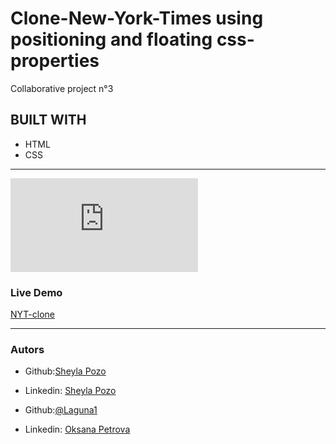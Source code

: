 # Clone-New-York-Times using positioning and floating css-properties

Collaborative project n°3

## BUILT WITH

- HTML
- CSS

---

![Example](https://www.nytimes.com/2014/03/18/science/space/detection-of-waves-in-space-buttresses-landmark-theory-of-big-bang.html?_r=0)

### Live Demo

[NYT-clone](https://laguna1.github.io/Clone-New-York-Tiimes/)

---

### Autors

- Github:[Sheyla Pozo](https://github.com/sheylaPozo)
- Linkedin: [Sheyla Pozo](https://www.linkedin.com/in/sheypozo/)

- Github:[@Laguna1](https://github.com/Laguna1)
- Linkedin: [Oksana Petrova](https://www.linkedin.com/in/oksana-petrova-005bb0145/)
